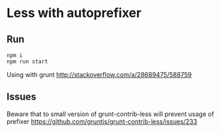# Less with autoprefixer

## Run

    npm i
    npm run start

Using with grunt http://stackoverflow.com/a/28689475/588759

## Issues

Beware that to small version of grunt-contrib-less will prevent usage of prefixer https://github.com/gruntjs/grunt-contrib-less/issues/233